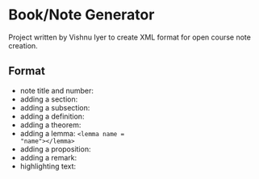 Book/Note Generator
===================

Project written by Vishnu Iyer to create XML format for open course note creation.

Format
-------
- note title and number: <code><note number = "number" title = "title"></note></code>
- adding a section: <code><section name = "name"></section></code>
- adding a subsection: <code><subsection name ="name"></subsection></code>
- adding a definition: <code><def name="name"></def></code>
- adding a theorem: <code><thm name ="name"></thm></code>
- adding a lemma: <code>\<lemma name = "name">\</lemma></code>
- adding a proposition: <code><prp></prp></code>
- adding a remark: <code><rmk></rmk></code>
- highlighting text: <code><em></em></code>
